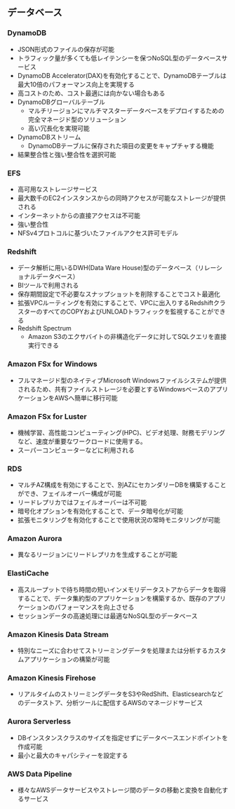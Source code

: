 ## データベース

### DynamoDB
- JSON形式のファイルの保存が可能
- トラフィック量が多くても低レイテンシーを保つNoSQL型のデータベースサービス
- DynamoDB Accelerator(DAX)を有効化することで、DynamoDBテーブルは最大10倍のパフォーマンス向上を実現する
- 高コストのため、コスト最適には向かない場合もある
- DynamoDBグローバルテーブル
    - マルチリージョンにマルチマスターデータベースをデプロイするための完全マネージド型のソリューション
    - 高い冗長化を実現可能
- DynamoDBストリーム
    - DynamoDBテーブルに保存された項目の変更をキャプチャする機能
- 結果整合性と強い整合性を選択可能

### EFS
- 高可用なストレージサービス
- 最大数千のEC2インスタンスからの同時アクセスが可能なストレージが提供される
- インターネットからの直接アクセスは不可能
- 強い整合性
- NFSv4プロトコルに基づいたファイルアクセス許可モデル

### Redshift
- データ解析に用いるDWH(Data Ware House)型のデータベース（リレーショナルデータベース）
- BIツールで利用される
- 保存期間設定で不必要なスナップショットを削除することでコスト最適化
- 拡張VPCルーティングを有効にすることで、VPCに出入りするRedshiftクラスターのすべてのCOPYおよびUNLOADトラフィックを監視することができる
- Redshift Spectrum
    - Amazon S3のエクサバイトの非構造化データに対してSQLクエリを直接実行できる

### Amazon FSx for Windows
- フルマネージド型のネイティブMicrosoft Windowsファイルシステムが提供されるため、共有ファイルストレージを必要とするWindowsベースのアプリケーションをAWSへ簡単に移行可能

### Amazon FSx for Luster
- 機械学習、高性能コンピューティング(HPC)、ビデオ処理、財務モデリングなど、速度が重要なワークロードに使用する。
- スーパーコンピューターなどに利用される

### RDS
- マルチAZ構成を有効にすることで、別AZにセカンダリーDBを構築することができ、フェイルオーバー構成が可能
- リードレプリカではフェイルオーバーは不可能
- 暗号化オプションを有効化することで、データ暗号化が可能
- 拡張モニタリングを有効化することで使用状況の常時モニタリングが可能

### Amazon Aurora
- 異なるリージョンにリードレプリカを生成することが可能　

### ElastiCache
- 高スループットで待ち時間の短いインメモリデータストアからデータを取得することで、データ集約型のアプリケーションを構築するか、既存のアプリケーションのパフォーマンスを向上させる
- セッションデータの高速処理には最適なNoSQL型のデータベース

### Amazon Kinesis Data Stream
- 特別なニーズに合わせてストリーミングデータを処理または分析するカスタムアプリケーションの構築が可能

### Amazon Kinesis Firehose
- リアルタイムのストリーミングデータをS3やRedShift、Elasticsearchなどのデータストア、分析ツールに配信するAWSのマネージドサービス

### Aurora Serverless
- DBインスタンスクラスのサイズを指定せずにデータベースエンドポイントを作成可能
- 最小と最大のキャパシティーを設定する

### AWS Data Pipeline
- 様々なAWSデータサービスやストレージ間のデータの移動と変換を自動化するサービス